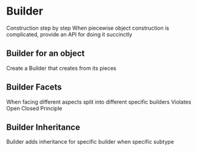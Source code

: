 # Builder

Construction step by step
When piecewise object construction is complicated, provide an API for doing it succinctly

## Builder for an object

Create a Builder that creates from its pieces

## Builder Facets

When facing different aspects split into different specific builders
Violates Open Closed Principle

## Builder Inheritance

Builder adds inheritance for specific builder when specific subtype


